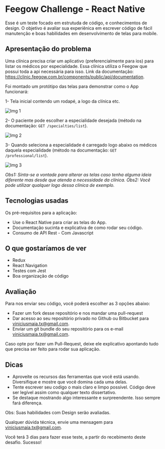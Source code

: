 # Feegow Challenge - React Native

Esse é um teste focado em estrutuda de código, e conhecimentos de design. O objetivo é avaliar sua experiênica em escrever código de fácil manutenção e boas habilidades em desenvolvimento de telas para mobile.


## Apresentação do problema

Uma clínica precisa criar um aplicativo (preferencialmente para ios) para listar os médicos por especialidade. Essa clínica utiliza o Feegow que possui toda a api necessária para isso. Link da documentação: https://clinic.feegow.com.br/components/public/api/documentation.

Foi montado um protótipo das telas para demonstrar como o App funcionará:

1- Tela inicial contendo um rodapé, a logo da clínica etc.

![Img 1](https://image.prntscr.com/image/GQje3GIqSoCn71_8GG1cIg.png "Img 1")

2- O paciente pode escolher a especialidade desejada (método na documentação: `GET /specialties/list`).
 
![Img 2](https://image.prntscr.com/image/psvFBx14R5GxsJA3-euYsw.png "Img 3")

3- Quando seleciona a especialidade é carregado logo abaixo os médicos daquela especialidade (método na documentação: `GET /professional/list`).

![Img 3](https://image.prntscr.com/image/oDI7JRRXTTWuoPV1E70t6Q.png "Img 3")


_Obs1: Sinta-se a vontade para alterar as telas caso tenha alguma ideia diferente mas desde que atenda a necessidade da clínica._
_Obs2: Você pode utilizar qualquer logo dessa clínica de exemplo._


## Tecnologias usadas

Os pré-requisitos para a aplicação:

- Use o React Native para criar as telas do App.
- Documentação sucinta e explicativa de como rodar seu código.
- Consumo de API Rest - Com Javascript


## O que gostaríamos de ver

- Redux
- React Navigation
- Testes com Jest
- Boa organização de código


## Avaliação

Para nos enviar seu código, você poderá escolher as 3 opções abaixo:

- Fazer um fork desse repositório e nos mandar uma pull-request
- Dar acesso ao seu repositório privado no Github ou Bitbucket para viniciusmaia.tx@gmail.com.
- Enviar um git bundle do seu repositório para os e-mail viniciusmaia.tx@gmail.com.

Caso opte por fazer um Pull-Request, deixe ele explicativo apontando tudo que precisa ser feito para rodar sua aplicação. 

## Dicas

- Aproveite os recursos das ferramentas que você está usando. Diversifique e mostre que você domina cada uma delas.
- Tente escrever seu codigo o mais claro e limpo possível. Código deve ser legível assim como qualquer texto dissertativo.
- Se destaque mostrando algo interessante e surpreendente. Isso sempre fará diferença.

Obs: Suas habilidades com Design serão avaliadas.

Qualquer dúvida técnica, envie uma mensagem para viniciusmaia.tx@gmail.com.

Você terá 3 dias para fazer esse teste, a partir do recebimento deste desafio. Sucesso!
